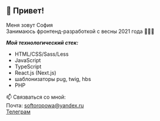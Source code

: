 ## 👋 Привет!

Меня зовут София  
Занимаюсь фронтенд-разработкой с весны 2021 года 👩🏼‍💻

***Мой технологический стек:***
* HTML/CSS/Sass/Less
* JavaScript
* TypeScript
* React.js (Next.js)
* шаблонизаторы pug, twig, hbs
* PHP

📫 Связваться со мной:  
Почта: softoropowa@yandex.ru  
[Телеграм](https://t.me/Sonyator)  

